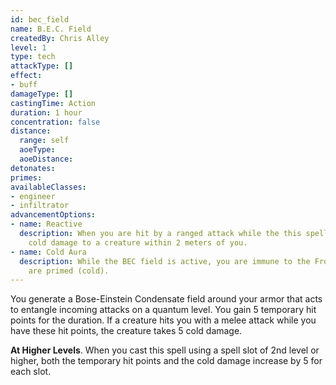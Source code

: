 ```yaml
---
id: bec_field
name: B.E.C. Field
createdBy: Chris Alley
level: 1
type: tech
attackType: []
effect:
- buff
damageType: []
castingTime: Action
duration: 1 hour
concentration: false
distance:
  range: self
  aoeType: 
  aoeDistance: 
detonates: 
primes: 
availableClasses:
- engineer
- infiltrator
advancementOptions:
- name: Reactive
  description: When you are hit by a ranged attack while the this spell is active, you may use your reaction to deal the 
    cold damage to a creature within 2 meters of you.  
- name: Cold Aura 
  description: While the BEC field is active, you are immune to the Frozen condition. Creatures that take damage from this spell
    are primed (cold).
---
```

You generate a Bose-Einstein Condensate field around your armor that acts to entangle incoming attacks on a quantum level. 
You gain 5 temporary hit points for the duration. If a creature hits you with a melee attack while you have these hit 
points, the creature takes 5 cold damage.

__At Higher Levels__. When you cast this spell using a spell slot of 2nd level or higher, both the temporary 
hit points and the cold damage increase by 5 for each slot.
